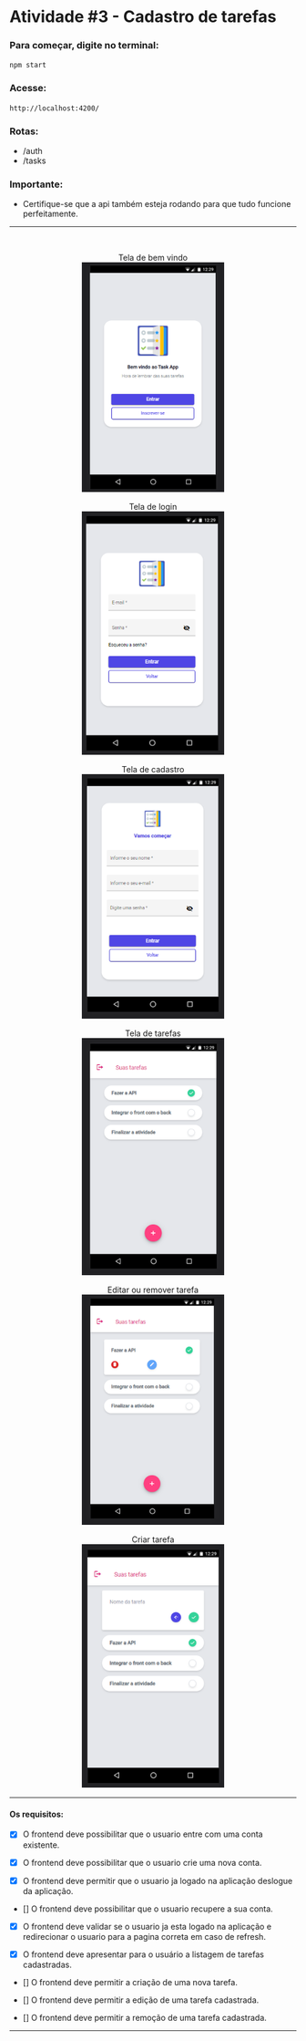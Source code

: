 # Atividade #3 - Cadastro de tarefas

### Para começar, digite no terminal:
 ``` 
npm start 
 ```

### Acesse:
```
http://localhost:4200/
```

### **Rotas:**

- /auth
- /tasks


### **Importante:**
- Certifique-se que a api também esteja rodando para que tudo funcione perfeitamente.
---

<br>

<p align="center">
  Tela de bem vindo
  <br>
  <img src="./src/assets/screenshots/bemvindo.png" width="250px">
</p>
<p align="center">
  Tela de login
  <br>
  <img src="./src/assets/screenshots/login.png" width="250px">
</p>

<p align="center">
  Tela de cadastro
  <br>
  <img src="./src/assets/screenshots/inscrever-se.png" width="250px">
</p>

<p align="center">
  Tela de tarefas
  <br>
  <img src="./src/assets/screenshots/listagem.png" width="250px">
</p>

<p align="center">
  Editar ou remover tarefa
  <br>
  <img src="./src/assets/screenshots/edicao-remocao.png" width="250px">
</p>

<p align="center">
  Criar tarefa
  <br>
  <img src="./src/assets/screenshots/nova-tarefa.png" width="250px">
</p>

---

#### **Os requisitos:**
- [x] O frontend deve possibilitar que o usuario entre com uma conta existente.

- [x] O frontend deve possibilitar que o usuario crie uma nova conta.

- [x] O frontend deve permitir que o usuario ja logado na aplicação deslogue da aplicação.

- [] O frontend deve possibilitar que o usuario recupere a sua conta.

- [x] O frontend deve validar se o usuario ja esta logado na aplicação e redirecionar o usuario para a pagina correta em caso de refresh.

- [x] O frontend deve apresentar para o usuário a listagem de tarefas cadastradas.

- [] O frontend deve permitir a criação de uma nova tarefa.

- [] O frontend deve permitir a edição de uma tarefa cadastrada.

- [] O frontend deve permitir a remoção de uma tarefa cadastrada.

---
